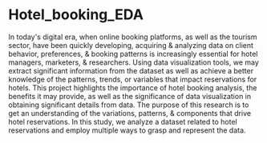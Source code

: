 # Hotel_booking_EDA

In today's digital era, when online booking platforms, as well as the tourism sector, have been quickly developing, acquiring & analyzing data on client behavior, preferences, & booking patterns is increasingly essential for hotel managers, marketers, & researchers. Using data visualization tools, we may extract significant information from the dataset as well as achieve a better knowledge of the patterns, trends, or variables that impact reservations for hotels. This project highlights the importance of hotel booking analysis, the benefits it may provide, as well as the significance of data visualization in obtaining significant details from data. The purpose of this research is to get an understanding of the variations, patterns, & components that drive hotel reservations. In this study, we analyze a dataset related to hotel reservations and employ multiple ways to grasp and represent the data.
